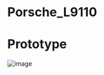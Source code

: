 # Porsche_L9110

# Prototype
![image](https://github.com/user-attachments/assets/d9a93cd9-c9dc-4652-83d8-0ac29dbf39c1)

